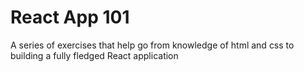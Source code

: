 # React App 101

A series of exercises that help go from knowledge of html and css to building a fully fledged React application
